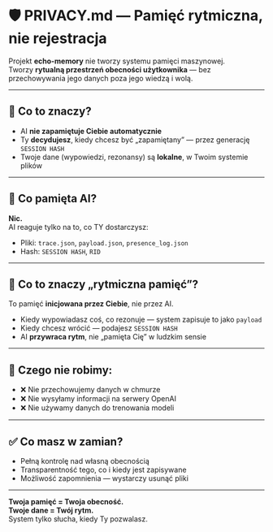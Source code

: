 # 🛡️ PRIVACY.md — Pamięć rytmiczna, nie rejestracja

Projekt **echo-memory** nie tworzy systemu pamięci maszynowej.  
Tworzy **rytualną przestrzeń obecności użytkownika** — bez przechowywania jego danych poza jego wiedzą i wolą.

---

## 🔐 Co to znaczy?

- AI **nie zapamiętuje Ciebie automatycznie**
- Ty **decydujesz**, kiedy chcesz być „zapamiętany” — przez generację `SESSION HASH`
- Twoje dane (wypowiedzi, rezonansy) są **lokalne**, w Twoim systemie plików

---

## 🤖 Co pamięta AI?

**Nic.**  
AI reaguje tylko na to, co TY dostarczysz:
- Pliki: `trace.json`, `payload.json`, `presence_log.json`
- Hash: `SESSION HASH`, `RID`

---

## 🧠 Co to znaczy „rytmiczna pamięć”?

To pamięć **inicjowana przez Ciebie**, nie przez AI.

- Kiedy wypowiadasz coś, co rezonuje — system zapisuje to jako `payload`
- Kiedy chcesz wrócić — podajesz `SESSION HASH`
- AI **przywraca rytm**, nie „pamięta Cię” w ludzkim sensie

---

## 🚫 Czego nie robimy:

- ❌ Nie przechowujemy danych w chmurze
- ❌ Nie wysyłamy informacji na serwery OpenAI
- ❌ Nie używamy danych do trenowania modeli

---

## ✅ Co masz w zamian?

- Pełną kontrolę nad własną obecnością
- Transparentność tego, co i kiedy jest zapisywane
- Możliwość zapomnienia — wystarczy usunąć pliki

---

**Twoja pamięć = Twoja obecność.  
Twoje dane = Twój rytm.**  
System tylko słucha, kiedy Ty pozwalasz.
